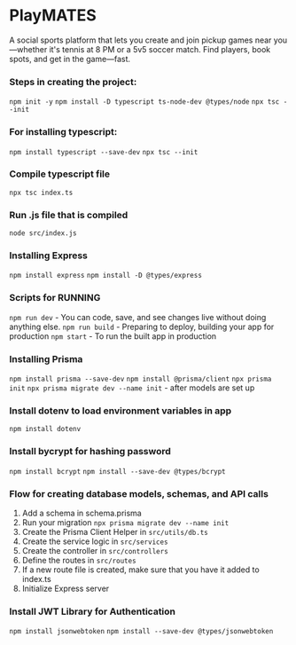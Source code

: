 # PlayMATES
A social sports platform that lets you create and join pickup games near you—whether it's tennis at 8 PM or a 5v5 soccer match. Find players, book spots, and get in the game—fast.

### Steps in creating the project:
`npm init -y`
`npm install -D typescript ts-node-dev @types/node`
`npx tsc --init`

### For installing typescript:
`npm install typescript --save-dev`
`npx tsc --init`
### Compile typescript file
`npx tsc index.ts`
### Run .js file that is compiled
`node src/index.js`

### Installing Express
`npm install express`
`npm install -D @types/express`


### Scripts for RUNNING
`npm run dev`   - You can code, save, and see changes live without doing anything else.
`npm run build` - Preparing to deploy, building your app for production
`npm start`     - To run the built app in production

### Installing Prisma
`npm install prisma --save-dev`
`npm install @prisma/client`
`npx prisma init`
`npx prisma migrate dev --name init` - after models are set up

### Install dotenv to load environment variables in app
`npm install dotenv`

### Install bycrypt for hashing password
`npm install bcrypt`
`npm install --save-dev @types/bcrypt`

### Flow for creating database models, schemas, and API calls 
1. Add a schema in schema.prisma
2. Run your migration `npx prisma migrate dev --name init`
3. Create the Prisma Client Helper in `src/utils/db.ts`
4. Create the service logic in `src/services`
5. Create the controller in `src/controllers`
6. Define the routes in `src/routes`
7. If a new route file is created, make sure that you have it added to index.ts
8. Initialize Express server

### Install JWT Library for Authentication
`npm install jsonwebtoken`
`npm install --save-dev @types/jsonwebtoken`

